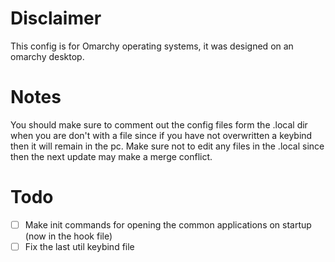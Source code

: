 # Disclaimer

This config is for Omarchy operating systems, it was designed on an omarchy desktop.

# Notes

You should make sure to comment out the config files form the .local dir when you are don't with a file since if you have not overwritten a keybind then it will remain in the pc. Make sure not to edit any files in the .local since then the next update may make a merge conflict.

# Todo

- [ ] Make init commands for opening the common applications on startup (now in the hook file)
- [ ] Fix the last util keybind file
